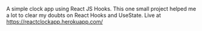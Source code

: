 
A simple clock app using React JS Hooks.
This one small project helped me a lot to clear my doubts on React Hooks and UseState.
Live at https://reactclockapp.herokuapp.com/

